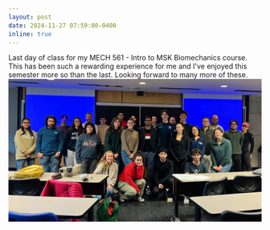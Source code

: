 ```yaml
---
layout: post
date: 2024-11-27 07:59:00-0400
inline: true
---
```



Last day of class for my MECH 561 - Intro to MSK Biomechanics course. This has been such a rewarding experience for me and I've enjoyed this semester more so than the last. Looking forward to many more of these. 
![MECH 561 Fall 2024](/assets/img/fall2024.jpg)





